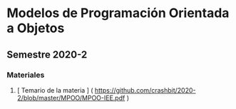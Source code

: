 # Modelos de Programación Orientada a Objetos
## Semestre 2020-2

### Materiales

1. [ Temario de la materia ] 
 ( https://github.com/crashbit/2020-2/blob/master/MPOO/MPOO-IEE.pdf )